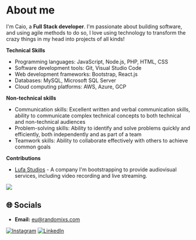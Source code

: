 # About me

I'm Caio, a **Full Stack developer**. I'm passionate about building software, and using agile methods to do so, I love using technology to transform the crazy things in my head into projects of all kinds!

**Technical Skills**

* Programming languages: JavaScript, Node.js, PHP, HTML, CSS
* Software development tools: Git, Visual Studio Code
* Web development frameworks: Bootstrap, React.js
* Databases: MySQL, Microsoft SQL Server
* Cloud computing platforms: AWS, Azure, GCP

**Non-technical skills**

* Communication skills: Excellent written and verbal communication skills, ability to communicate complex technical concepts to both technical and non-technical audiences
* Problem-solving skills: Ability to identify and solve problems quickly and efficiently, both independently and as part of a team
* Teamwork skills: Ability to collaborate effectively with others to achieve common goals

**Contributions**
* [Lufa Studios](https://lufastudios.com/) - A company I'm bootstrapping to provide audiovisual services, including video recording and live streaming.

![](https://github-readme-stats.vercel.app/api/top-langs/?username=randomixs&theme=midnight-purple&hide_border=false&include_all_commits=false&count_private=true&layout=compact)

## 🌐 Socials

* **Email:** [eu@randomixs.com](mailto:eu@randomixs.com)
  
[![Instagram](https://img.shields.io/badge/Instagram-%23E4405F.svg?logo=Instagram&logoColor=white)](https://instagram.com/randumixs)
[![LinkedIn](https://img.shields.io/badge/LinkedIn-%230077B5.svg?logo=linkedin&logoColor=white)](https://linkedin.com/in/caio-junior)
